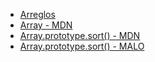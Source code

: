 * [Arreglos](https://curriculum.laboratoria.la/es/topics/javascript/04-arrays)
* [Array - MDN](https://developer.mozilla.org/es/docs/Web/JavaScript/Reference/Global_Objects/Array/)
* [Array.prototype.sort() - MDN](https://developer.mozilla.org/es/docs/Web/JavaScript/Reference/Global_Objects/Array/sort)
* [Array.prototype.sort() - MALO](https://developer.mozill/es/docs/Web/JavaScript/Reference/Global_Objects/Array/sort)